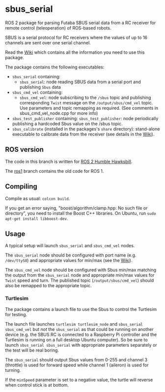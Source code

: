 # sbus_serial

ROS 2 package for parsing Futaba SBUS serial data from a RC receiver for remote control (teleoperation) of ROS-based robots.

SBUS is a serial protocol for RC receivers where the values of up to 16 channels are sent over one serial channel.

Read the [Wiki](https://github.com/jenswilly/sbus_serial/wiki/ROS2) which contains all the information you need to use this package.

The package contains the following executables:

* `sbus_serial` containing:
    * `sbus_serial`: node reading SBUS data from a serial port and publishing `Sbus` data
* `sbus_cmd_vel` containing:
    * `sbus_cmd_vel`: node subscribing to the `/sbus` topic and publishing corresponding `Twist` message on the `/output/sbus/cmd_vel` topic. Use parameters and topic remapping as required. (See comments in sbus_cmd_vel_node.cpp for more info)
* `sbus_test_publisher` containing:
    `sbus_test_publisher`: node periodically publishing a hardcoded Sbus value on the /sbus topic.
* `sbus_calibrate` (installed in the packages's `share` directory): stand-alone executable to calibrate data from the receiver (see details in the [Wiki](https://github.com/jenswilly/sbus_serial/wiki/ROS2)).

## ROS version

The code in this branch is written for [ROS 2 Humble Hawksbill](https://docs.ros.org/en/humble/Releases/Release-Humble-Hawksbill.html).

The [ros1](https://github.com/jenswilly/sbus_serial/tree/ros1) branch contains the old code for ROS 1.

## Compiling

Compile as usual: `colcon build`.

If you get an error saying, "boost/algorithm/clamp.hpp: No such file or directory", you need to install the Boost C++ libraries. On Ubuntu, run `sudo apt-get install libboost-dev`.

## Usage

A typical setup will launch `sbus_serial` and `sbus_cmd_vel` nodes.

The `sbus_serial` node should be configured with port name (e.g. `/dev/ttyS0`) and appropriate values for min/max (see the [Wiki](https://github.com/jenswilly/sbus_serial/wiki/ROS2)).

The `sbus_cmd_vel` node should be configured with Sbus min/max matching the output from the `sbus_serial` node
and appropriate min/max values for `Twist` speed and turn. The published topic (`/output/sbus/cmd_vel`) should 
also be remapped to the appropriate topic.

### Turtlesim

The package contains a launch file to use the Sbus to control the Turtlesim for testing.

The launch file launches `turtlesim turtlesim_node` and `sbus_serial sbus_cmd_vel` but _not_ the `sbus_serial` as that could be running on another device (e.g. the SBUS RC is connected to a Raspberry Pi controller and the Turtlesim 
is running on a full desktop Ubuntu computer). So be sure to launch `sbus_serial sbus_serial` with appropriate parameters separately or the test will be real boring.

The `sbus_serial` should output Sbus values from 0-255 and channel 3 (throttle) is used for forward speed while channel 1 (aileron) is used for turning.

If the `minSpeed` parameter is set to a negative value, the turtle will reverse when control stick is at bottom.
